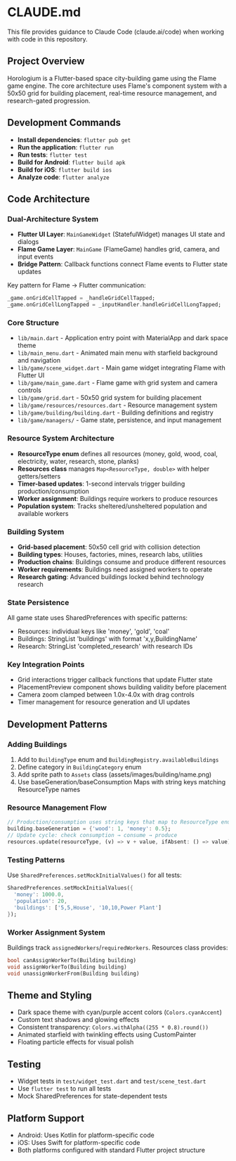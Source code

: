 # CLAUDE.md

This file provides guidance to Claude Code (claude.ai/code) when working with code in this repository.

## Project Overview

Horologium is a Flutter-based space city-building game using the Flame game engine. The core architecture uses Flame's component system with a 50x50 grid for building placement, real-time resource management, and research-gated progression.

## Development Commands

- **Install dependencies**: `flutter pub get`
- **Run the application**: `flutter run`
- **Run tests**: `flutter test`
- **Build for Android**: `flutter build apk`
- **Build for iOS**: `flutter build ios`
- **Analyze code**: `flutter analyze`

## Code Architecture

### Dual-Architecture System
- **Flutter UI Layer**: `MainGameWidget` (StatefulWidget) manages UI state and dialogs
- **Flame Game Layer**: `MainGame` (FlameGame) handles grid, camera, and input events
- **Bridge Pattern**: Callback functions connect Flame events to Flutter state updates

Key pattern for Flame → Flutter communication:
```dart
_game.onGridCellTapped = _handleGridCellTapped;
_game.onGridCellLongTapped = _inputHandler.handleGridCellLongTapped;
```

### Core Structure
- `lib/main.dart` - Application entry point with MaterialApp and dark space theme
- `lib/main_menu.dart` - Animated main menu with starfield background and navigation
- `lib/game/scene_widget.dart` - Main game widget integrating Flame with Flutter UI
- `lib/game/main_game.dart` - Flame game with grid system and camera controls
- `lib/game/grid.dart` - 50x50 grid system for building placement
- `lib/game/resources/resources.dart` - Resource management system
- `lib/game/building/building.dart` - Building definitions and registry
- `lib/game/managers/` - Game state, persistence, and input management

### Resource System Architecture
- **ResourceType enum** defines all resources (money, gold, wood, coal, electricity, water, research, stone, planks)
- **Resources class** manages `Map<ResourceType, double>` with helper getters/setters
- **Timer-based updates**: 1-second intervals trigger building production/consumption
- **Worker assignment**: Buildings require workers to produce resources
- **Population system**: Tracks sheltered/unsheltered population and available workers

### Building System
- **Grid-based placement**: 50x50 cell grid with collision detection
- **Building types**: Houses, factories, mines, research labs, utilities
- **Production chains**: Buildings consume and produce different resources
- **Worker requirements**: Buildings need assigned workers to operate
- **Research gating**: Advanced buildings locked behind technology research

### State Persistence
All game state uses SharedPreferences with specific patterns:
- Resources: individual keys like 'money', 'gold', 'coal'
- Buildings: StringList 'buildings' with format 'x,y,BuildingName'
- Research: StringList 'completed_research' with research IDs

### Key Integration Points
- Grid interactions trigger callback functions that update Flutter state
- PlacementPreview component shows building validity before placement
- Camera zoom clamped between 1.0x-4.0x with drag controls
- Timer management for resource generation and UI updates

## Development Patterns

### Adding Buildings
1. Add to `BuildingType` enum and `BuildingRegistry.availableBuildings`
2. Define category in `BuildingCategory` enum
3. Add sprite path to `Assets` class (assets/images/building/name.png)
4. Use baseGeneration/baseConsumption Maps with string keys matching ResourceType names

### Resource Management Flow
```dart
// Production/consumption uses string keys that map to ResourceType enum
building.baseGeneration = {'wood': 1, 'money': 0.5};
// Update cycle: check consumption → consume → produce
resources.update(resourceType, (v) => v + value, ifAbsent: () => value);
```

### Testing Patterns
Use `SharedPreferences.setMockInitialValues()` for all tests:
```dart
SharedPreferences.setMockInitialValues({
  'money': 1000.0,
  'population': 20,
  'buildings': ['5,5,House', '10,10,Power Plant']
});
```

### Worker Assignment System
Buildings track `assignedWorkers`/`requiredWorkers`. Resources class provides:
```dart
bool canAssignWorkerTo(Building building)
void assignWorkerTo(Building building)
void unassignWorkerFrom(Building building)
```

## Theme and Styling
- Dark space theme with cyan/purple accent colors (`Colors.cyanAccent`)
- Custom text shadows and glowing effects
- Consistent transparency: `Colors.withAlpha((255 * 0.8).round())`
- Animated starfield with twinkling effects using CustomPainter
- Floating particle effects for visual polish

## Testing
- Widget tests in `test/widget_test.dart` and `test/scene_test.dart`
- Use `flutter test` to run all tests
- Mock SharedPreferences for state-dependent tests

## Platform Support
- Android: Uses Kotlin for platform-specific code
- iOS: Uses Swift for platform-specific code  
- Both platforms configured with standard Flutter project structure